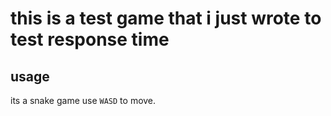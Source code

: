 # this is a test game that i just wrote to test response time

## usage

its a snake game use `WASD` to move.